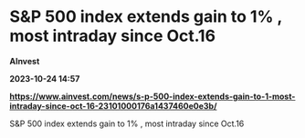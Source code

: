 # S&P 500 index extends gain to 1% , most intraday since Oct.16
**AInvest**

**2023-10-24 14:57**

**https://www.ainvest.com/news/s-p-500-index-extends-gain-to-1-most-intraday-since-oct-16-23101000176a1437460e0e3b/**

S&P 500 index extends gain to 1% , most intraday since Oct.16